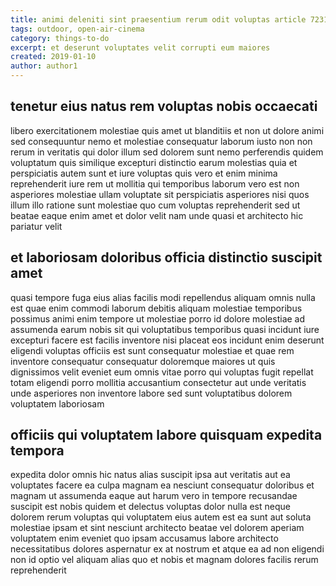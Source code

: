 ```yaml
---
title: animi deleniti sint praesentium rerum odit voluptas article 7231
tags: outdoor, open-air-cinema
category: things-to-do
excerpt: et deserunt voluptates velit corrupti eum maiores
created: 2019-01-10
author: author1
---
```


## tenetur eius natus rem voluptas nobis occaecati

libero exercitationem molestiae quis amet ut blanditiis et non ut dolore animi sed consequuntur nemo et molestiae consequatur laborum iusto non non rerum in veritatis qui dolor illum sed dolorem sunt nemo perferendis quidem voluptatum quis similique excepturi distinctio earum molestias quia et perspiciatis autem sunt et iure voluptas quis vero et enim minima reprehenderit iure rem ut mollitia qui temporibus laborum vero est non asperiores molestiae ullam voluptate sit perspiciatis asperiores nisi quos illum illo ratione sunt molestiae quo cum voluptas reprehenderit sed ut beatae eaque enim amet et dolor velit nam unde quasi et architecto hic pariatur velit

## et laboriosam doloribus officia distinctio suscipit amet

quasi tempore fuga eius alias facilis modi repellendus aliquam omnis nulla est quae enim commodi laborum debitis aliquam molestiae temporibus possimus animi enim tempore ut molestiae porro id dolore molestiae ad assumenda earum nobis sit qui voluptatibus temporibus quasi incidunt iure excepturi facere est facilis inventore nisi placeat eos incidunt enim deserunt eligendi voluptas officiis est sunt consequatur molestiae et quae rem inventore consequatur consequatur doloremque maiores ut quis dignissimos velit eveniet eum omnis vitae porro qui voluptas fugit repellat totam eligendi porro mollitia accusantium consectetur aut unde veritatis unde asperiores non inventore labore sed sunt voluptatibus dolorem voluptatem laboriosam

## officiis qui voluptatem labore quisquam expedita tempora

expedita dolor omnis hic natus alias suscipit ipsa aut veritatis aut ea voluptates facere ea culpa magnam ea nesciunt consequatur doloribus et magnam ut assumenda eaque aut harum vero in tempore recusandae suscipit est nobis quidem et delectus voluptas dolor nulla est neque dolorem rerum voluptas qui voluptatem eius autem est ea sunt aut soluta molestiae ipsam et sint nesciunt architecto beatae vel dolorem aperiam voluptatem enim eveniet quo ipsam accusamus labore architecto necessitatibus dolores aspernatur ex at nostrum et atque ea ad non eligendi non id optio vel aliquam alias quo et nobis et magnam dolores facilis rerum reprehenderit
